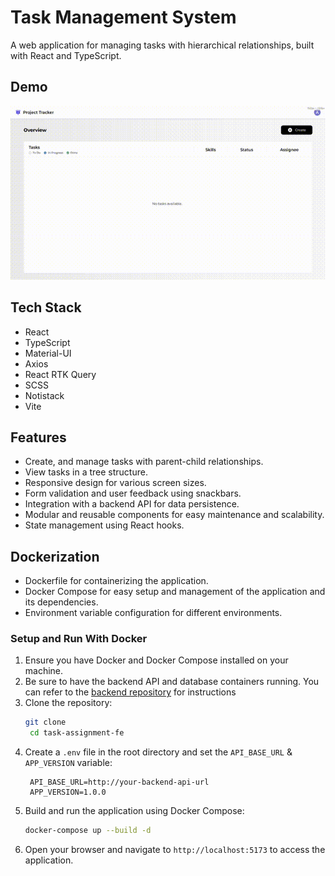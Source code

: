 # Task Management System
A web application for managing tasks with hierarchical relationships, built with React and TypeScript.

## Demo
![Demo](./demo.gif)

## Tech Stack
- React
- TypeScript
- Material-UI
- Axios
- React RTK Query
- SCSS
- Notistack
- Vite

## Features
- Create, and manage tasks with parent-child relationships.
- View tasks in a tree structure.
- Responsive design for various screen sizes.
- Form validation and user feedback using snackbars.
- Integration with a backend API for data persistence.
- Modular and reusable components for easy maintenance and scalability.
- State management using React hooks.

## Dockerization
- Dockerfile for containerizing the application.
- Docker Compose for easy setup and management of the application and its dependencies.
- Environment variable configuration for different environments.

 ### Setup and Run With Docker
1. Ensure you have Docker and Docker Compose installed on your machine.
2. Be sure to have the backend API and database containers running. You can refer to the [backend repository](https://github.com/LCC234/task-assignment-be) for instructions
3. Clone the repository:
   ```bash
   git clone
    cd task-assignment-fe
    ```
4. Create a `.env` file in the root directory and set the `API_BASE_URL` & `APP_VERSION` variable:
   ```env
    API_BASE_URL=http://your-backend-api-url
    APP_VERSION=1.0.0
    ```
5. Build and run the application using Docker Compose:
    ```bash
    docker-compose up --build -d
    ```
6. Open your browser and navigate to `http://localhost:5173` to access the application.

